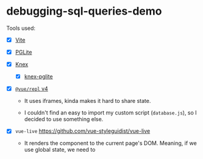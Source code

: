 # debugging-sql-queries-demo


Tools used:

- [x] [Vite](https://vite.dev/)

- [x] [PGLite](https://github.com/electric-sql/pglite)

- [x] [Knex](https://github.com/knex/knex)

  * [x] [knex-pglite](https://github.com/czeidler/knex-pglite)

- [x] [`@vue/repl` v4]( https://github.com/vuejs/repl)

  * It uses iframes, kinda makes it hard to share state.

  * I couldn't find an easy to import my custom script (`database.js`), so I decided to use something else.

- [x] `vue-live` https://github.com/vue-styleguidist/vue-live

  * It renders the component to the current page's DOM.
    Meaning, if we use global state, we need to 
